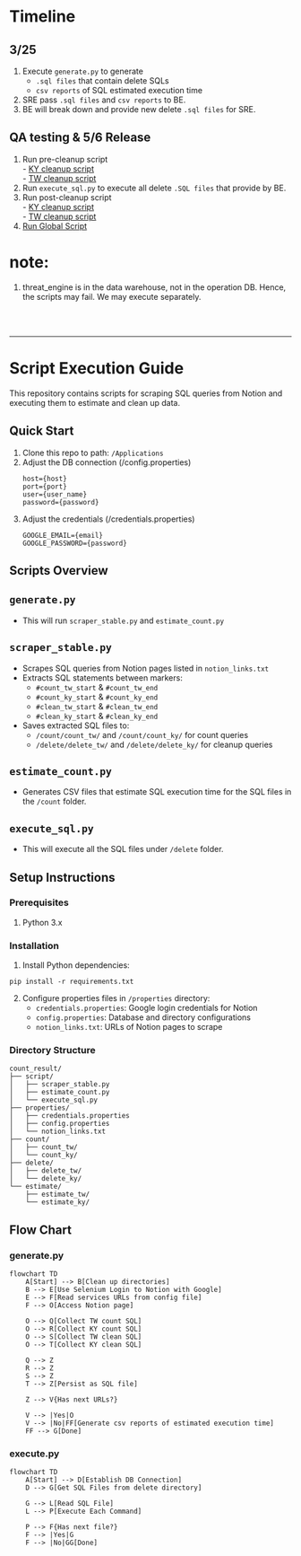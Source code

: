 # Timeline
## 3/25
  1. Execute `generate.py` to generate
     - `.sql files` that contain delete SQLs
     - `csv reports` of SQL estimated execution time
  2. SRE pass `.sql files` and `csv reports` to BE. 
  3. BE will break down and provide new delete `.sql files` for SRE.

## QA testing & 5/6 Release
  1. Run pre-cleanup script <br/>
    - [KY cleanup script](https://www.notion.so/xrexuiux/Services-19941348cec580868b98c0c72030b9dc?pvs=4#1ba41348cec58052bcfcdb13be27e92c) <br/>
    - [TW cleanup script](https://www.notion.so/xrexuiux/Services-19941348cec580868b98c0c72030b9dc?pvs=4#19d41348cec5802d9ad2ed4ccd34b1ae)
  2. Run `execute_sql.py` to execute all delete `.SQL files` that provide by BE.
  3. Run post-cleanup script <br/>
    - [KY cleanup script](https://www.notion.so/xrexuiux/Services-19941348cec580868b98c0c72030b9dc?pvs=4#1c041348cec580f284d1dc6152f1664c) <br/>
    - [TW cleanup script](https://www.notion.so/xrexuiux/Services-19941348cec580868b98c0c72030b9dc?pvs=4#1b241348cec580eda440e228ed5cf586)
  4. [Run Global Script](https://www.notion.so/xrexuiux/Services-19941348cec580868b98c0c72030b9dc?pvs=4#1af41348cec5800b937fe00151b10f74)

# note:
1. threat_engine is in the data warehouse, not in the operation DB. Hence, the scripts may fail. We may execute separately.

<br>
<br>

---
# Script Execution Guide

This repository contains scripts for scraping SQL queries from Notion and executing them to estimate and clean up data.

## Quick Start
1. Clone this repo to path: `/Applications`
2. Adjust the DB connection (/config.properties)
   ```
   host={host}
   port={port}
   user={user_name}
   password={password}
   ```
3. Adjust the credentials (/credentials.properties)
   ```
   GOOGLE_EMAIL={email}
   GOOGLE_PASSWORD={password}
   ```

## Scripts Overview

## `generate.py`
- This will run `scraper_stable.py` and  `estimate_count.py`

## `scraper_stable.py`
- Scrapes SQL queries from Notion pages listed in `notion_links.txt`
- Extracts SQL statements between markers:
  - `#count_tw_start` & `#count_tw_end`
  - `#count_ky_start` & `#count_ky_end`
  - `#clean_tw_start` & `#clean_tw_end`
  - `#clean_ky_start` & `#clean_ky_end`
- Saves extracted SQL files to:
  - `/count/count_tw/` and `/count/count_ky/` for count queries
  - `/delete/delete_tw/` and `/delete/delete_ky/` for cleanup queries

## `estimate_count.py`
  - Generates CSV files that estimate SQL execution time for the SQL files in the `/count` folder.

## `execute_sql.py`
  - This will execute all the SQL files under `/delete` folder.

## Setup Instructions

### Prerequisites
1. Python 3.x

### Installation

1. Install Python dependencies:
```
pip install -r requirements.txt
```

2. Configure properties files in `/properties` directory:
   - `credentials.properties`: Google login credentials for Notion
   - `config.properties`: Database and directory configurations
   - `notion_links.txt`: URLs of Notion pages to scrape

### Directory Structure
```
count_result/
├── script/
│   ├── scraper_stable.py
│   ├── estimate_count.py
│   └── execute_sql.py
├── properties/
│   ├── credentials.properties
│   ├── config.properties
│   └── notion_links.txt
├── count/
│   ├── count_tw/
│   └── count_ky/
├── delete/
│   ├── delete_tw/
│   └── delete_ky/
└── estimate/
    ├── estimate_tw/
    └── estimate_ky/
```


## Flow Chart
### generate.py
```mermaid
flowchart TD
    A[Start] --> B[Clean up directories]
    B --> E[Use Selenium Login to Notion with Google]
    E --> F[Read services URLs from config file]
    F --> O[Access Notion page]
    
    O --> Q[Collect TW count SQL]
    O --> R[Collect KY count SQL]
    O --> S[Collect TW clean SQL]
    O --> T[Collect KY clean SQL]
    
    Q --> Z
    R --> Z
    S --> Z
    T --> Z[Persist as SQL file]
    
    Z --> V{Has next URLs?}
    
    V --> |Yes|O
    V --> |No|FF[Generate csv reports of estimated execution time]
    FF --> G[Done]
```

### execute.py
```mermaid
flowchart TD
    A[Start] --> D[Establish DB Connection]
    D --> G[Get SQL Files from delete directory]
    
    G --> L[Read SQL File]
    L --> P[Execute Each Command]
    
    P --> F{Has next file?}
    F --> |Yes|G
    F --> |No|GG[Done]
```
